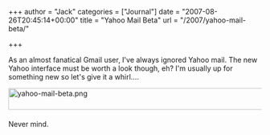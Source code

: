 +++
author = "Jack"
categories = ["Journal"]
date = "2007-08-26T20:45:14+00:00"
title = "Yahoo Mail Beta"
url = "/2007/yahoo-mail-beta/"

+++

As an almost fanatical Gmail user, I've always ignored Yahoo mail. The new Yahoo interface must be worth a look though, eh? I'm usually up for something new so let's give it a whirl&#8230;. 

<span class="mt-enclosure mt-enclosure-image"><img alt="yahoo-mail-beta.png" src="/files/yahoo-mail-beta.png" width="506" height="43" class="mt-image-left" style="float: left; margin: 0 20px 20px 0;" /></span> 

Never mind.